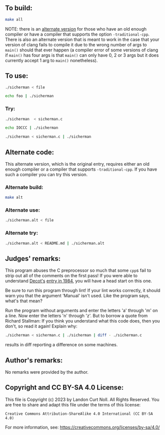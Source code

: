 ## To build:

```sh
make all
```

NOTE: there is an [alternate version](#alternate-code) for those who have an old
enough compiler or have a compiler that supports the option `-traditional-cpp`.
There is also an alternate version that is meant to work in the case that your
version of clang fails to compile it due to the wrong number of args to `main()`
should that ever happen (a compiler error of some versions of clang if `main()`
has four args is that `main()` can only have 0, 2 or 3 args but it does
currently accept 1 arg to `main()` nonetheless).


## To use:

```sh
./sicherman < file

echo foo | ./sicherman
```


### Try:

```sh
./sicherman  < sicherman.c

echo IOCCC | ./sicherman

./sicherman < sicherman.c | ./sicherman
```


## Alternate code:

This alternate version, which is the original entry, requires either an old
enough compiler or a compiler that supports `-traditional-cpp`. If you have such
a compiler you can try this version.


### Alternate build:

```sh
make alt
```


### Alternate use:

```sh
./sicherman.alt < file
```


### Alternate try:

```sh
./sicherman.alt < README.md | ./sicherman.alt
```


## Judges' remarks:

This program abuses the C preprocessor so much that some `cpp`s fail to strip
out all of the comments on the first pass!  If you were able to understand
[Decot's](/winners.html#Dave_Decot) [entry in 1984](/1984/decot/README.md), you
will have a head start on this one.

Be sure to run this program through lint!  If your lint works
correctly, it should warn you that the argument 'Manual' isn't used.
Like the program says, what's that mean?

Run the program without arguments and enter the letters 'a' through 'm'
on a line.  Now enter the letters 'n' through 'z'.  But to borrow a quote
from Richard Stallman: If you think you understand what this code
does, then you don't, so read it again!  Explain why:

```sh
./sicherman < sicherman.c | ./sicherman | diff - ./sicherman.c
```

results in diff reporting a difference on some machines.


## Author's remarks:

No remarks were provided by the author.


## Copyright and CC BY-SA 4.0 License:

This file is Copyright (c) 2023 by Landon Curt Noll.  All Rights Reserved.
You are free to share and adapt this file under the terms of this license:

    Creative Commons Attribution-ShareAlike 4.0 International (CC BY-SA 4.0)

For more information, see: https://creativecommons.org/licenses/by-sa/4.0/
